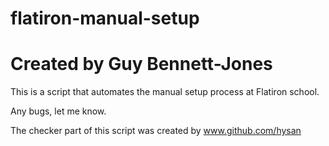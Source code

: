 # flatiron-manual-setup

# Created by Guy Bennett-Jones

This is a script that automates the manual setup process at Flatiron school. 

Any bugs, let me know.

The checker part of this script was created by www.github.com/hysan
